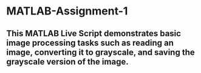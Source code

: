 # MATLAB-Assignment-1

## This MATLAB Live Script demonstrates basic image processing tasks such as reading an image, converting it to grayscale, and saving the grayscale version of the image.
